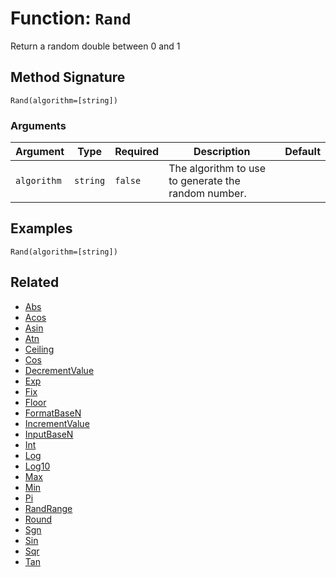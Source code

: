 [comment]: # (Note: This documentation is generated dynamically in the build process.  To modify the contents, change the javadoc on the _invoke method of the BIF class)

# Function: `Rand`

Return a random double between 0 and 1

## Method Signature
```
Rand(algorithm=[string])
```
### Arguments

| Argument | Type | Required | Description | Default |
|----------|------|----------|-------------|---------|
| `algorithm` | `string` | `false` | The algorithm to use to generate the random number. |  |

## Examples

```
Rand(algorithm=[string])
```

## Related
  * [Abs](boxlang-language/reference/built-in-functions/Abs.md)
  * [Acos](boxlang-language/reference/built-in-functions/Acos.md)
  * [Asin](boxlang-language/reference/built-in-functions/Asin.md)
  * [Atn](boxlang-language/reference/built-in-functions/Atn.md)
  * [Ceiling](boxlang-language/reference/built-in-functions/Ceiling.md)
  * [Cos](boxlang-language/reference/built-in-functions/Cos.md)
  * [DecrementValue](boxlang-language/reference/built-in-functions/DecrementValue.md)
  * [Exp](boxlang-language/reference/built-in-functions/Exp.md)
  * [Fix](boxlang-language/reference/built-in-functions/Fix.md)
  * [Floor](boxlang-language/reference/built-in-functions/Floor.md)
  * [FormatBaseN](boxlang-language/reference/built-in-functions/FormatBaseN.md)
  * [IncrementValue](boxlang-language/reference/built-in-functions/IncrementValue.md)
  * [InputBaseN](boxlang-language/reference/built-in-functions/InputBaseN.md)
  * [Int](boxlang-language/reference/built-in-functions/Int.md)
  * [Log](boxlang-language/reference/built-in-functions/Log.md)
  * [Log10](boxlang-language/reference/built-in-functions/Log10.md)
  * [Max](boxlang-language/reference/built-in-functions/Max.md)
  * [Min](boxlang-language/reference/built-in-functions/Min.md)
  * [Pi](boxlang-language/reference/built-in-functions/Pi.md)
  * [RandRange](boxlang-language/reference/built-in-functions/RandRange.md)
  * [Round](boxlang-language/reference/built-in-functions/Round.md)
  * [Sgn](boxlang-language/reference/built-in-functions/Sgn.md)
  * [Sin](boxlang-language/reference/built-in-functions/Sin.md)
  * [Sqr](boxlang-language/reference/built-in-functions/Sqr.md)
  * [Tan](boxlang-language/reference/built-in-functions/Tan.md)
